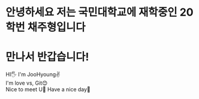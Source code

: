 # 안녕하세요 저는 국민대학교에 재학중인 20학번 채주형입니다
# 만나서 반갑습니다!
HI🖐️ I'm JooHyoung✌️  
I'm love vs, Git😊  
Nice to meet U💟
Have a nice day🤜
